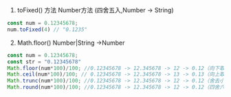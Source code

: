 1. toFixed() 方法 Number方法 (四舍五入,Number -> String) 

```js
const num = 0.12345678;
num.toFixed(4) // "0.1235"
```

2. Math.floor()  Number|String ->Number

```js
const num = 0.12345678;
const str = "0.12345678"
Math.floor(num*100)/100; //0.12345678 -> 12.345678 -> 12 -> 0.12（向下取整）
Math.ceil(num*100)/100; // 0.12345678 -> 12.345678 -> 13 -> 0.13（向上取整）
Math.trunc(num*100)/100; //0.12345678 -> 12.345678 -> 12 -> 0.12（舍去小数部分）
Math.round(num*100)/100; //0.12345678 -> 12.345678 -> 12 -> 0.12（四舍六入五取最大取整）取最接近最大的整数
```

